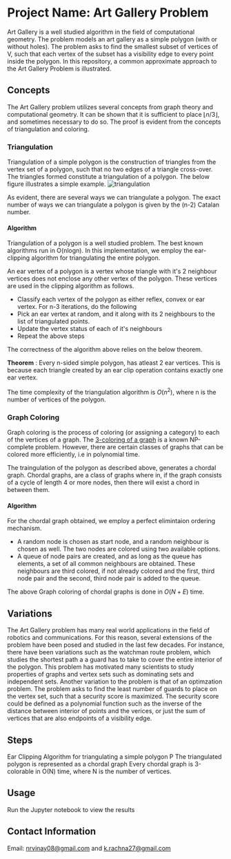 # Project Name: Art Gallery Problem
Art Gallery is a well studied algorithm in the field of computational geometry. The problem models an art gallery as a simple polygon (with or without holes). The problem asks to find the smallest subset of vertices of V, such that each vertex of the subset has a visibility edge to every point inside the polygon.
In this repository, a common approximate approach to the Art Gallery Problem is illustrated.

## Concepts
The Art Gallery problem utilizes several concepts from graph theory and computational geometry. It can be shown that it is sufficient to place $\lfloor n/3 \rfloor$, and sometimes necessary to do so. The proof is evident from the concepts of triangulation and coloring.

### Triangulation
Triangulation of a simple polygon is the construction of triangles from the vertex set of a polygon, such that no two edges of a triangle cross-over. The triangles formed constitute a triangulation of a polygon. The below figure illustrates a simple example.
![triangulation](https://groups.csail.mit.edu/graphics/classes/6.838/F01/lectures/PolygonTriangulation/triangulation.gif)

As evident, there are several ways we can triangulate a polygon. The exact number of ways we can triangulate a polygon is given by the (n-2) Catalan number.

#### Algorithm
Triangulation of a polygon is a well studied problem. The best known algorithms run in O(nlogn). In this implementation, we employ the ear-clipping algorithm for triangulating the entire polygon.

An ear vertex of a polygon is a vertex whose triangle with it's 2 neighbour vertices does not enclose any other vertex of the polygon. These vertices are used in the clipping algorithm as follows.
* Classify each vertex of the polygon as either reflex, convex or ear vertex.
For n-3 iterations, do the following
* Pick an ear vertex at random, and it along with its 2 neighbours to the list of triangulated points.
* Update the vertex status of each of it's neighbours
* Repeat the above steps

The correctness of the algorithm above relies on the below theorem.

**Theorem** : Every n-sided simple polygon, has atleast 2 ear vertices. This is because each triangle created by an ear clip operation contains exactly one ear vertex.

The time complexity of the triangulation algorithm is $O(n^2)$, where n is the number of vertices of the polygon.

### Graph Coloring
Graph coloring is the process of coloring (or assigning a category) to each of the vertices of a graph. The [3-coloring of a graph](http://www.cs.toronto.edu/~lalla/373s16/notes/3col.pdf) is a known NP-complete problem. However, there are certain classes of graphs that can be colored more efficiently, i.e in polynomial time.

The traingulation of the polygon as described above, generates a chordal graph. Chordal graphs, are a class of graphs where in, if the graph consists of a cycle of length 4 or more nodes, then there will exist a chord in between them.

#### Algorithm
For the chordal graph obtained, we employ a perfect elimintaion ordering mechanism.
* A random node is chosen as start node, and a random neighbour is chosen as well. The two nodes are colored using two available options.
* A queue of node pairs are created, and as long as the queue has elements, a set of all common neighbours are obtained. These neighbours are third colored, if not already colored and the first, third node pair and the second, third node pair is added to the queue.

The above Graph coloring of chordal graphs is done in $O(N+E)$ time.

## Variations
The Art Gallery problem has many real world applications in the field of robotics and communications. For this reason, several extensions of the problem have been posed and studied in the last few decades. For instance, there have been variations such as the watchman route problem, which studies the shortest path a a guard has to take to cover the entire interior of the polygon. This problem has motivated many scientists to study properties of graphs and vertex sets such as dominating sets and independent sets. Another variation to the problem is that of an optimzation problem. The problem asks to find the least number of guards to place on the vertex set, such that a security score is maximized. The security score could be defined as a polynomial function such as the inverse of the distance between interior of points and the verices, or just the sum of vertices that are also endpoints of a visibility edge.

## Steps
Ear Clipping Algorithm for triangulating a simple polygon P
The triangulated polygon is represented as a chordal graph
Every chordal graph is 3-colorable in O(N) time, where N is the number of vertices.

## Usage
Run the Jupyter notebook to view the results

## Contact Information
Email: <nrvinay08@gmail.com> and <k.rachna27@gmail.com>
